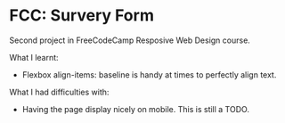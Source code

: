 # FCC: Survery Form
Second project in FreeCodeCamp Resposive Web Design course.

What I learnt:
- Flexbox align-items: baseline is handy at times to perfectly align text.

What I had difficulties with:
- Having the page display nicely on mobile. This is still a TODO.